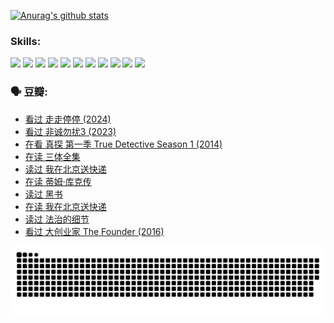 
[![Anurag's github stats](https://github-readme-stats.vercel.app/api?username=w940853815)](https://github.com/anuraghazra/github-readme-stats)

### Skills:

<code><img height="32" src="https://cdn.jsdelivr.net/npm/simple-icons@v5/icons/python.svg"></code>
<code><img height="32" src="https://cdn.jsdelivr.net/npm/simple-icons@v5/icons/javascript.svg"></code>
<code><img height="32" src="https://cdn.jsdelivr.net/npm/simple-icons@v5/icons/django.svg"></code>
<code><img height="32" src="https://cdn.jsdelivr.net/npm/simple-icons@v5/icons/flask.svg"></code>
<code><img height="32" src="https://cdn.jsdelivr.net/npm/simple-icons@v5/icons/vuetify.svg"></code>
<code><img height="32" src="https://cdn.jsdelivr.net/npm/simple-icons@v5/icons/git.svg"></code>
<code><img height="32" src="https://cdn.jsdelivr.net/npm/simple-icons@v5/icons/docker.svg"></code>
<code><img height="32" src="https://cdn.jsdelivr.net/npm/simple-icons@v5/icons/postgresql.svg"></code>
<code><img height="32" src="https://cdn.jsdelivr.net/npm/simple-icons@v5/icons/elasticsearch.svg"></code>
<code><img height="32" src="https://cdn.jsdelivr.net/npm/simple-icons@v5/icons/macos.svg"></code>
<code><img height="32" src="https://cdn.jsdelivr.net/npm/simple-icons@v5/icons/linux.svg"></code>

### 🗣 豆瓣:

<!-- DOUBAN-ACTIVITIES:START -->
- [看过 走走停停‎ (2024)](https://www.douban.com/people/136069238/status/4684430230/?_i=23868336)
- [看过 非诚勿扰3‎ (2023)](https://www.douban.com/people/136069238/status/4676324100/?_i=23868336)
- [在看 真探 第一季 True Detective Season 1‎ (2014)](https://www.douban.com/people/136069238/status/4673382852/?_i=23868336)
- [在读 三体全集](https://www.douban.com/people/136069238/status/4672842521/?_i=23868336)
- [读过 我在北京送快递](https://www.douban.com/people/136069238/status/4672842036/?_i=23868336)
- [在读 蒂姆·库克传](https://www.douban.com/people/136069238/status/4663517053/?_i=23868336)
- [读过 黑书](https://www.douban.com/people/136069238/status/4663516022/?_i=23868336)
- [在读 我在北京送快递](https://www.douban.com/people/136069238/status/4658098365/?_i=23868336)
- [读过 法治的细节](https://www.douban.com/people/136069238/status/4657347558/?_i=23868336)
- [看过 大创业家 The Founder‎ (2016)](https://www.douban.com/people/136069238/status/4649667693/?_i=23868336)
<!-- DOUBAN-ACTIVITIES:END -->


![Snake animation](https://raw.githubusercontent.com/w940853815/w940853815/output/github-contribution-grid-snake.svg)

<!--
**w940853815/w940853815** is a ✨ _special_ ✨ repository because its `README.md` (this file) appears on your GitHub profile.

Here are some ideas to get you started:

- 🔭 I’m currently working on ...
- 🌱 I’m currently learning ...
- 👯 I’m looking to collaborate on ...
- 🤔 I’m looking for help with ...
- 💬 Ask me about ...
- 📫 How to reach me: ...
- 😄 Pronouns: ...
- ⚡ Fun fact: ...
-->
